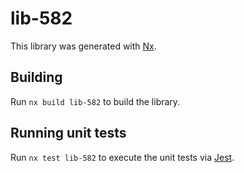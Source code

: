 # lib-582

This library was generated with [Nx](https://nx.dev).

## Building

Run `nx build lib-582` to build the library.

## Running unit tests

Run `nx test lib-582` to execute the unit tests via [Jest](https://jestjs.io).
